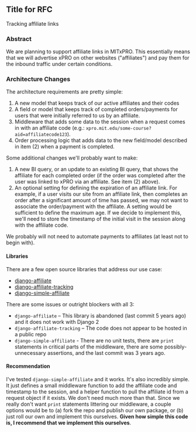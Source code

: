## Title for RFC

Tracking affiliate links

### Abstract

We are planning to support affiliate links in MITxPRO. This essentially means that we will advertise xPRO on
other websites ("affiliates") and pay them for the inbound traffic under certain conditions. 

### Architecture Changes

The architecture requirements are pretty simple:
1. A new model that keeps track of our active affiliates and their codes
1. A field or model that keeps track of completed orders/payments for users that were initially referred to us by an
   affiliate. 
1. Middleware that adds some data to the session when a request comes in with an affiliate code 
   (e.g.: `xpro.mit.edu/some-course?aid=affiliatecode123`).
1. Order processing logic that adds data to the new field/model described in item (2) when a payment is completed. 

Some additional changes we'll probably want to make:
1. A new BI query, or an update to an existing BI query, that shows the affiliate for each completed order (if the 
   order was completed after the user was linked to xPRO via an affiliate. See item (2) above).
1. An optional setting for defining the expiration of an affiliate link. For example, if a user visits our site from 
   an affiliate link, then completes an order after a significant amount of time has passed, we may not want to 
   associate the order/payment with the affiliate. A setting would be sufficient to define the maximum age. If we decide
   to implement this, we'll need to store the timestamp of the initial visit in the session along with the affiliate 
   code. 

We probably will not need to automate payments to affiliates (at least not to begin with). 

#### Libraries

There are a few open source libraries that address our use case:
- [django-affiliate](https://github.com/st4lk/django-affiliate)
- [django-affiliate-tracking](https://pypi.org/project/django-affiliate-tracking/)
- [django-simple-affiliate](https://github.com/czue/django-simple-affiliate)

There are some issues or outright blockers with all 3:
- `django-affiliate` – This library is abandoned (last commit 5 years ago) and it does not work with Django 2
- `django-affiliate-tracking` – The code does not appear to be hosted in a public repo
- `django-simple-affiliate` - There are no unit tests, there are `print` statements in critical parts of the 
  middleware, there are some possibly-unnecessary assertions, and the last commit was 3 years ago.

#### Recommendation

I've tested `django-simple-affiliate` and it works. It's also incredibly simple. It just defines a small middleware 
function to add the affiliate code and timestamp to the session, and a helper function to pull the affiliate id from 
a request object if it exists. We don't need much more than that. Since we really don't want `print` statements 
littering our middleware, a couple options would be to (a) fork the repo and publish our own package, or (b) just roll 
our own and implement this ourselves. **Given how simple this code is, I recommend that we implement this ourselves**.
